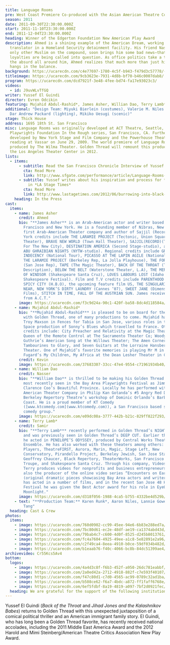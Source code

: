 ```yaml
---
title: Language Rooms
pre: West Coast Premiere Co-produced with the Asian American Theatre Company
season: 2011
date: 2011-09-30T22:30:00.000Z
start: 2011-11-10T23:30:00.000Z
end: 2011-12-04T23:30:00.000Z
heading: Winner of the Edgerton Foundation New American Play Award
description: Ahmed is a shining example of the American Dream, working as a
  translator in a Homeland Security detainment facility. His friend Nasser, the
  only other Muslim on the compound, soon brings him some bad news—that his
  loyalties are being called into question. As office politics take a turn for
  the absurd all around him, Ahmed realizes that much more than just his job
  hangs in the balance.
background: https://ucarecdn.com/c4e77697-1780-4c5f-b943-f479d3c57778/-/crop/2609x1568/0,0/-/preview/
titleimage: https://ucarecdn.com/9cb3623e-7931-4d8b-bf70-b46c0007dab8/
program: https://ucarecdn.com/dcd7921f-3e48-4fee-bd74-fa17e93023c3/
videos:
  - id: J9uvWLvTfGQ
writer: Yussef El Guindi
director: Evren Odcikin
featuring: Mujahid Abdul-Rashid*, James Asher, Willian Dao, Terry Lamb*
additional: "Design Team: Miyuki Bierlein (costumes), Valerie M. Niles (props),
  Dar Andrew Packard (lighting), Mikiko Uesugi (scenic)"
stage: Thick House
address: 1695 18th St. San Francisco
misc: Language Rooms was originally developed at ACT Theatre, Seattle, WA and
  Playwrights Foundation In the Rough series, San Francisco, CA. Further
  developed by New York Stage and Film Company and the Powerhouse Theater in a
  reading at Vassar on June 29, 2009. The world premiere of Language Rooms was
  produced by The Wilma Theater. Golden Thread will remount this production at
  the Los Angeles Theater Center in 2012.
lists:
  - items:
      - subtitle: Read the San Francisco Chronicle Interview of Yussef about the play
        cta: Read More
        link: http://www.sfgate.com/performance/article/Language-Rooms-Yussef-El-Guindi-play-in-S-F-2323221.php
      - subtitle: Yussef writes about his inspiration and process for *Language Rooms*
          in *LA Stage Times*
        cta: Read More
        link: http://www.lastagetimes.com/2012/06/burrowing-into-black-sites-and-language-rooms/
    heading: In the Press
cast:
  items:
    - name: James Asher
      credit: Ahmed
      bio: "**James Asher** is an Arab-American actor and writer based in San
        Francisco and New York. He is a founding member of Nibras, New York’s
        first Arab-American Theater company and author of Sajjil (Record). New
        York credits include THE LARAMIE PROJECT (Tectonic, Union Square
        Theater), BRAVE NEW WORLD (Town Hall Theater), SAJJIL(RECORD)(Theater
        For The New City), DESTINATION AMERICA (Second Stage-studio), and 1000
        ABU GHRAIBIAN NIGHTS (NYTW-studio). Regional credits include GROSS
        INDECENCY (National Tour), PICASSO AT THE LAPIN AGILE (National Tour),
        THE LARAMIE PROJECT (Berkeley Rep, La Jolla Playhouse), THE FOREIGNER
        (San Jose Rep), TAPE (The Magic Theater), BACK OF THE THROAT (Thick
        Description), BELOW THE BELT (Waterstone Theater, L.A), THE MERRY WIVES
        OF WINDSOR (Shakespeare Santa Cruz), LOVES LABOURS LOST (Idaho
        Shakespeare Festival). Film and T.V credits include PARENTHOOD (NBC),
        SPICY CITY (H.B.O), the upcoming feature film US, THE SINGULARITY IS
        NEAR, NEW YORK’S DIRTY LAUNDRY (Cannes ’07), SWEET JANE (Dimension
        Films), STITCH IN TIME, FALL OF THE AUSTRIAN SUN. James received an MFA
        from A.C.T."
      image: https://ucarecdn.com/f3c9d24a-90c1-420f-ba58-8dc4d118584a/
    - name: Mujahid Abdul-Rashid*
      bio: "**Mujahid Abdul-Rashid*** is pleased to be on board for the first time
        with Golden Thread, one of many productions to come. Mujahid has played
        Troy Maxson in Fences for Tabia in San Jose, various roles in the Z
        Space production of Sonny’s Blues which travelled to France. Other
        credits include: City Preacher and Relativity at the Magic Theater;
        Queen of the Remote Control at The Sacramento Theater Co; Woody
        Guthrie’s American Song at the Willows Theater; The Amen Corner,
        Tambourines to Glory, and Seven Guitars at the Lorraine Hansberry
        Theater. One of Mujahid’s favorite memories is playing Mr M in Athol
        Fugard’s My Children, My Africa at the Dean Lesher Theater in Concord."
      credit: Kevin
      image: https://ucarecdn.com/37683307-33cc-47e4-9554-c71961934b40/
    - name: William Dao
      credit: Nasser
      bio: "**William Dao** is thrilled to be making his Golden Thread debut. He was
        most recently seen in the Bay Area Playwrights Festival as Jimmy in
        Clarence Coo’s Beautiful Province. Locally he has performed with Asian
        American Theater Company in Philip Kan Gotanda’s #5 Angry Red Drum and
        Berkeley Repertory Theatre’s workshop of Dominic Orlando’s Barbary
        Coast. He is a proud member of KT Comedy
        ([www.ktcomedy.com](www.ktcomedy.com)), a San Francisco based sketch
        comedy group."
      image: https://ucarecdn.com/e09dc08a-3777-442b-b21c-829ff822f293/
    - name: Terry Lamb*
      credit: Samir
      bio: "**Terry Lamb*** recently performed in Golden Thread’s NIGHT OVER ERZINGA
        and was previously seen in Golden Thread’s DEEP CUT. Earlier this year
        he acted in PENELOPE’S ODYSSEY, produced by Central Works Theater
        Ensemble. He has also worked with these theaters among others: Shotgun
        Players, TheatreFIRST, Aurora, Marin, Magic, Stage Left, New
        Conservatory, Pirandello Project, Berkeley Jewish, San Jose Stage,
        Geoffrey Chaucer, Black Repertory, TheaterWorks, San Francisco Mime
        Troupe, and Shakespeare Santa Cruz. Through his company, Videosyncracy,
        Terry produces videos for nonprofits and business entrepreneurs. He is
        also the producer of the online video series “Encounters on Earth”
        (original dramatic pieces showcasing Bay Area actors and writers). Terry
        has acted in a number of films, and in the recent San Jose 48 Hour Film
        Festival he was given the Best Actor award for his role in EyeQ Films’
        Moonlight."
      image: https://ucarecdn.com/d318f056-1988-4ca5-b755-4332be4d529b/
    - text: "**Production Team:** Karen Runk*, Aaron Niles, Lannie Gower, Wan-Yin
        Tang"
  heading: Cast & Crew
photos:
  items:
    - image: https://ucarecdn.com/760d0902-cc99-45ee-94e6-6b83e288ed7a/
    - image: https://ucarecdn.com/7bc80d61-ec2e-48df-ae19-ca1374abd43d/
    - image: https://ucarecdn.com/79bab4c7-c600-4d0f-8525-d245b8013761/
    - image: https://ucarecdn.com/fc4a7604-4925-49ee-a1c8-5e82891e2a96/
    - image: https://ucarecdn.com/c2f49ca4-8eea-4910-b0ce-59df034b482d/
    - image: https://ucarecdn.com/b1eaab76-f40c-4066-bc8b-84dc51399ae4/
archivevideo: Cr55Kcs5Av4
bottom:
  logos:
    - image: https://ucarecdn.com/4a4d3c8f-f6b3-452f-a950-26dc781eabbf/
    - image: https://ucarecdn.com/2a0ed42a-2712-4918-882f-c7e593f40107/
    - image: https://ucarecdn.com/f47c80d1-c7d0-4565-ac99-0789c32ad1ba/
    - image: https://ucarecdn.com/b508ce62-f6a7-4bdc-a872-ff1faff6768e/
    - image: https://ucarecdn.com/6ef5fdbf-8a19-4819-a097-7bf2d0921fec/
  heading: We are grateful for the support of the following institutions
---
```

Yussef El Guindi (*Back of the Throat* and *Jihad Jones and the Kalashnikov Babes*) returns to Golden Thread with this unexpected juxtaposition of a comical political thriller and an American immigrant family story. El Guindi, who has long been a Golden Thread favorite, has recently received national accolades, including the 2011 Middle East America Award and the 2012 Harold and Mimi Steinberg/American Theatre Critics Association New Play Award.
